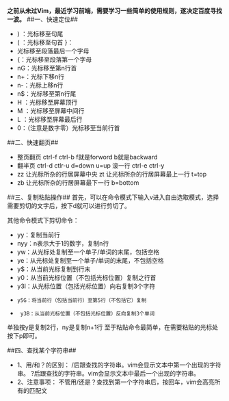 **之前从未过Vim，最近学习前端，需要学习一些简单的使用规则，遂决定百度寻找一波。** 
##一、快速定位##
 

- ) ：光标移至句尾 
- ( ：光标移至句首 }：
- 光标移至段落最后一个字母 
- {：光标移至段落第一个字母 
- nG：光标移至第n行首 
- n+：光标下移n行
-  n-：光标上移n行 
-  n$：光标移至第n行尾 
-  H ：光标移至屏幕顶行
-   M ：光标移至屏幕中间行 
-   L ：光标移至屏幕最后行 
-   0：（注意是数字零）光标移至当前行首

##二、快速翻页##



- 整页翻页 ctrl-f ctrl-b f就是forword b就是backward
- 翻半页 ctrl-d ctlr-u d=down u=up 滚一行 ctrl-e ctrl-y
- zz 让光标所杂的行居屏幕中央 zt 让光标所杂的行居屏幕最上一行 t=top
- zb 让光标所杂的行居屏幕最下一行 b=bottom

##三、复制粘贴操作##
 首先，可以在命令模式下输入v进入自由选取模式，选择需要剪切的文字后，按下d就可以进行剪切了。 

其他命令模式下剪切命令：

-  yy：复制当前行 
-  nyy：n表示大于1的数字，复制n行 
-  yw：从光标处复制至一个单子/单词的末尾，包括空格 
-  ye：从光标处复制至一个单子/单词的末尾，不包括空格
-   y$：从当前光标复制到行末
-    y0：从当前光标位置（不包括光标位置）复制之行首 
-    y3l：从光标位置（包括光标位置）向右复制3个字符
-     y5G：将当前行（包括当前行）至第5行（不包括它）复制
-      y3B：从当前光标位置（不包括光标位置）反向复制3个单词

单独按y是复制2行，ny是复制n+1行 至于粘贴命令最简单，在需要粘贴的光标处按下p即可。

##四、查找某个字符串##
 

- 1、用/和？的区别： /后跟查找的字符串。vim会显示文本中第一个出现的字符串。 ?后跟查找的字符串。vim会显示文本中最后一个出现的字符串。 
- 2、注意事项： 不管用/还是？查找到第一个字符串后，按回车，vim会高亮所有的匹配文
